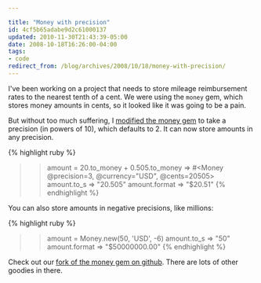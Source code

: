 ```yaml
---

title: "Money with precision"
id: 4cf5b65adabe9d2c61000137
updated: 2010-11-30T21:43:39-05:00
date: 2008-10-18T16:26:00-04:00
tags:
- code
redirect_from: /blog/archives/2008/10/18/money-with-precision/
---
```


I've been working on a project that needs to store mileage reimbursement rates to the nearest tenth of a cent. We were using the `money` gem, which stores money amounts in cents, so it looked like it was going to be a pain.

But without too much suffering, I [modified the money gem](http://github.com/collectiveidea/money) to take a precision (in powers of 10), which defaults to 2. It can now store amounts in any precision.

{% highlight ruby %}
>> amount = 20.to_money + 0.505.to_money
=> #<Money @precision=3, @currency="USD", @cents=20505>
>> amount.to_s
=> "20.505"
>> amount.format
=> "$20.51"
{% endhighlight %}

You can also store amounts in negative precisions, like millions:

{% highlight ruby %}
>> amount = Money.new(50, 'USD', -6)
>> amount.to_s
=> "50"
>> amount.format
=> "$50000000.00"
{% endhighlight %}

Check out our [fork of the money gem on github](http://github.com/collectiveidea/money). There are lots of other goodies in there.
